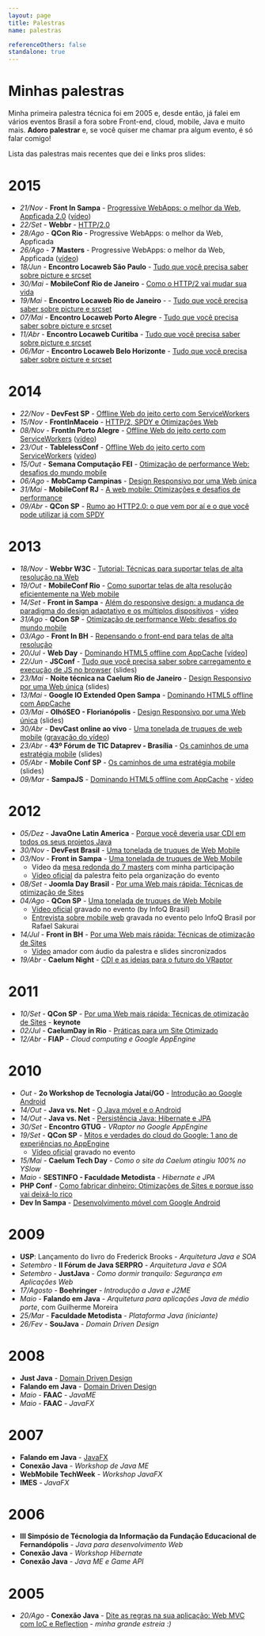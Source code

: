 ```yaml
---
layout: page
title: Palestras
name: palestras

referenceOthers: false
standalone: true
---
```


<h1>Minhas palestras</h1>

Minha primeira palestra técnica foi em 2005 e, desde então, já falei em vários eventos Brasil a fora sobre Front-end, cloud, mobile, Java e muito mais. **Adoro palestrar** e, se você quiser me chamar pra algum evento, é só falar comigo!

Lista das palestras mais recentes que dei e links pros slides:

# 2015

* *21/Nov* - **Front In Sampa** - [Progressive WebApps: o melhor da Web, Appficada 2.0](http://www.slideshare.net/caelumdev/progressive-web-apps-o-melhor-da-web-appficada) ([vídeo](https://www.youtube.com/watch?v=sH7dlRnuh-k&feature=youtu.be&a=))
* *22/Set* - **Webbr** - [HTTP/2.0](http://www.slideshare.net/caelumdev/como-o-http2-vai-mudar-sua-vida)
* *28/Ago* - **QCon Rio** - Progressive WebApps: o melhor da Web, Appficada
* *26/Ago* - **7 Masters** - Progressive WebApps: o melhor da Web, Appficada ([vídeo](http://imasters.com.br/design-ux/design-responsivo/video-progressive-web-apps-7masters/))
* *18/Jun* - **Encontro Locaweb São Paulo** - [Tudo que você precisa saber sobre picture e srcset](http://www.slideshare.net/caelumdev/tudo-que-voc-precisa-saber-sobre-ltpicture-e-srcset)
* *30/Mai* - **MobileConf Rio de Janeiro** - [Como o HTTP/2 vai mudar sua vida](http://www.slideshare.net/caelumdev/como-o-http2-vai-mudar-sua-vida)
* *19/Mai* - **Encontro Locaweb Rio de Janeiro** - - [Tudo que você precisa saber sobre picture e srcset](http://www.slideshare.net/caelumdev/tudo-que-voc-precisa-saber-sobre-ltpicture-e-srcset)
* *07/Mai* - **Encontro Locaweb Porto Alegre** - [Tudo que você precisa saber sobre picture e srcset](http://www.slideshare.net/caelumdev/tudo-que-voc-precisa-saber-sobre-ltpicture-e-srcset)
* *11/Abr* - **Encontro Locaweb Curitiba** - [Tudo que você precisa saber sobre picture e srcset](http://www.slideshare.net/caelumdev/tudo-que-voc-precisa-saber-sobre-ltpicture-e-srcset)
* *06/Mar* - **Encontro Locaweb Belo Horizonte** - [Tudo que você precisa saber sobre picture e srcset](http://www.slideshare.net/caelumdev/tudo-que-voc-precisa-saber-sobre-ltpicture-e-srcset)

# 2014

* *22/Nov* - **DevFest SP** - [Offline Web do jeito certo com ServiceWorkers](http://www.slideshare.net/caelumdev/serviceworkers-sergio)
* *15/Nov* - **FrontInMaceio** - [HTTP/2, SPDY e Otimizações Web](http://www.slideshare.net/caelumdev/http2-spdy-e-otimizaes-web-front-in-macei-2014-srgio-lopes)
* *08/Nov* - **FrontIn Porto Alegre** - [Offline Web do jeito certo com ServiceWorkers](http://www.slideshare.net/caelumdev/serviceworkers-sergio) ([vídeo](https://www.youtube.com/watch?v=mchPQdKbbus))
* *23/Out* - **TablelessConf** - [Offline Web do jeito certo com ServiceWorkers](http://www.slideshare.net/caelumdev/serviceworkers-sergio) ([vídeo](https://www.eventials.com/tableless/service-workers-o-jeito-certo-de-fazer-offline/?playlist=palestras-do-tableless-conference-2014))
* *15/Out* - **Semana Computação FEI** - [Otimização de performance Web: desafios do mundo mobile](http://www.slideshare.net/caelumdev/otimizaes-de-performance-web-desafios-do-mundo-mobile)
* *06/Ago* - **MobCamp Campinas** - [Design Responsivo por uma Web única](http://www.slideshare.net/caelumdev/design-responsivo-mobcamp-2014)
* *31/Mai* - **MobileConf RJ** - [A web mobile: Otimizações e desafios de performance](http://www.slideshare.net/caelumdev/otimizaes-de-performance-web-desafios-do-mundo-mobile)
* *09/Abr* - **QCon SP** - [Rumo ao HTTP2.0: o que vem por aí e o que você pode utilizar já com SPDY](https://docs.google.com/presentation/d/1BVyBcR5AE2kwY7akcmM0O3dDJ5TccY3ew0U9Ux7wsQs/pub?start=false&loop=false&delayms=3000&utm_content=buffer7886e&utm_medium=social&utm_source=twitter.com&utm_campaign=buffer#slide=id.p)

# 2013

* *18/Nov* - **Webbr W3C** - [Tutorial: Técnicas para suportar telas de alta resolução na Web](/palestra-retina-web/)
* *19/Out* - **MobileConf Rio** - [Como suportar telas de alta resolução eficientemente na Web mobile](/palestra-retina-web/)
* *14/Set* - **Front in Sampa** - [Além do responsive design: a mudança de paradigma do design adaptativo e os múltiplos dispositivos](http://www.slideshare.net/caelumdev/alm-do-responsive-design-a-mudana-de-paradigma-do-design-adaptativo-e-os-mltiplos-dispositivos) - [vídeo](https://www.youtube.com/watch?v=bJdFqCnxmVY)
* *31/Ago* - **QCon SP** - [Otimização de performance Web: desafios do mundo mobile](http://www.slideshare.net/caelumdev/otimizaes-de-performance-web-desafios-do-mundo-mobile)
* *03/Ago* - **Front In BH** - [Repensando o front-end para telas de alta resolução](/palestra-retina-web/)
* *20/Jul* - **Web Day** - [Dominando HTML5 offline com AppCache](/palestra-appcache-html5-offline/) [[vídeo](https://www.youtube.com/watch?v=sVBSNJznDF0)]
* *22/Jun* - **JSConf** - [Tudo que você precisa saber sobre carregamento e execução de JS no browser](http://www.slideshare.net/caelumdev/javascript-loadingsergiojsconfbr2013) (slides)
* *23/Mai* - **Noite técnica na Caelum Rio de Janeiro** - [Design Responsivo por uma Web única](http://www.slideshare.net/caelumdev/design-responsivo-por-uma-web-nica) (slides)
* *13/Mai* - **Google IO Extended Open Sampa** - [Dominando HTML5 offline com AppCache](/palestra-appcache-html5-offline/)
* *03/Mai* - **OlhóSEO - Florianópolis** - [Design Responsivo por uma Web única](http://www.slideshare.net/caelumdev/design-responsivo-por-uma-web-nica) (slides)
* *30/Abr* - **DevCast online ao vivo** - [Uma tonelada de truques de web mobile](/palestra-mobile-web/) ([gravação do vídeo](https://www.youtube.com/watch?v=_wMx_Yb2lBk))
* *23/Abr* - **43º Fórum de TIC Dataprev - Brasília** - [Os caminhos de uma estratégia mobile](http://www.slideshare.net/caelumdev/mobile-conf) (slides)
* *05/Abr* - **Mobile Conf SP** - [Os caminhos de uma estratégia mobile](http://www.slideshare.net/caelumdev/mobile-conf) (slides)
* *09/Mar* - **SampaJS** - [Dominando HTML5 offline com AppCache](/palestra-appcache-html5-offline/) - [vídeo](https://www.youtube.com/watch?v=mrS4ivgj1Es)

# 2012

* *05/Dez* - **JavaOne Latin America** - [Porque você deveria usar CDI em todos os seus projetos Java](http://www.slideshare.net/caelumdev/porque-voc-deveria-usar-cdi-nos-seus-projetos-java-javaone-la-2012-srgio-lopes)
* *30/Nov* - **DevFest Brasil** - [Uma tonelada de truques de Web Mobile](/palestra-mobile-web/)
* *03/Nov* - **Front in Sampa** - [Uma tonelada de truques de Web Mobile](/palestra-mobile-web/)
	* Vídeo da [mesa redonda do 7 masters](http://www.youtube.com/watch?v=bRrZYlbre7M) com minha participação
	* [Vídeo oficial](https://www.youtube.com/watch?v=aH9eVa2cTcM) da palestra feito pela organização do evento
* *08/Set* - **Joomla Day Brasil** - [Por uma Web mais rápida: Técnicas de otimização de Sites](http://www.slideshare.net/caelumdev/frontinbh-2012-por-uma-web-mais-rpida-tcnicas-de-otimizaes-de-sites-por-srgio-lopes)
* *04/Ago* - **QCon SP** - [Uma tonelada de truques de Web Mobile](/palestra-mobile-web/)
	* [Vídeo oficial](http://www.infoq.com/br/presentations/tonelada-truques-web) gravado no evento (by InfoQ Brasil)
	* [Entrevista sobre mobile web](http://www.infoq.com/br/interviews/novidades-no-web-mobile) gravada no evento pelo InfoQ Brasil por Rafael Sakurai
* *14/Jul* - **Front in BH** - [Por uma Web mais rápida: Técnicas de otimização de Sites](http://www.slideshare.net/caelumdev/frontinbh-2012-por-uma-web-mais-rpida-tcnicas-de-otimizaes-de-sites-por-srgio-lopes)
	* [Vídeo](http://www.youtube.com/watch?v=GuPEcngbNAw) amador com áudio da palestra e slides sincronizados
* *19/Abr* - **Caelum Night** - [CDI e as ideias para o futuro do VRaptor](http://www.slideshare.net/caelumdev/vraptor-cdiideias)

# 2011

* *10/Set* - **QCon SP** - [Por uma Web mais rápida: Técnicas de otimização de Sites](http://www.slideshare.net/caelumdev/qcon-2011-por-uma-web-mais-rpida-tcnicas-de-otimizao-de-sites) - **keynote**
* *02/Jul* - **CaelumDay in Rio** - [Práticas para um Site Otimizado](http://www.slideshare.net/caelumdev/prticas-para-um-site-otimizado-caelumday-in-rio-2011)
* *12/Abr* - **FIAP** - *Cloud computing e Google AppEngine*

# 2010

* *Out* - **2o Workshop de Tecnologia Jataí/GO** - [Introdução ao Google Android](http://www.slideshare.net/caelumdev/google-android-wtjatai)
* *14/Out* - **Java vs. Net** - [O Java móvel e o Android](http://www.slideshare.net/caelumdev/o-java-mvel-e-o-android-evento-java-vs-net)
* *14/Out* - **Java vs. Net** - [Persistência Java: Hibernate e JPA](http://www.slideshare.net/caelumdev/persistncia-java-hibernate-e-jpa)
* *30/Set* - **Encontro GTUG** - *VRaptor no Google AppEngine*
* *19/Set* - **QCon SP** - [Mitos e verdades do cloud do Google: 1 ano de experiências no AppEngine](http://www.slideshare.net/caelumdev/mitos-e-verdades-do-cloud-do-google-1-ano-de-experincias-no-appengine-sergio-lopes-qcon-sp-2010)
	* [Vídeo oficial](http://www.infoq.com/br/presentations/appengine-google-cloud) gravado no evento
* *15/Mai* - **Caelum Tech Day** - *Como o site da Caelum atingiu 100% no YSlow*
* *Maio* - **SESTINFO - Faculdade Metodista** - *Hibernate e JPA*
* **PHP Conf** - [Como fabricar dinheiro: Otimizações de Sites e porque isso vai deixá-lo rico](http://www.slideshare.net/caelumdev/como-fabricar-dinheiro-otimizaes-de-sites-e-porque-isso-vai-deixlo-rico-php-conf-2010)
* **Dev In Sampa** - [Desenvolvimento móvel com Google Android](http://www.slideshare.net/caelumdev/desenvolvimento-mvel-com-google-android)

# 2009

* **USP**: Lançamento do livro do Frederick Brooks - *Arquitetura Java e SOA*
* *Setembro* - **II Fórum de Java SERPRO** - *Arquitetura Java e SOA*
* *Setembro* - **JustJava** - *Como dormir tranquilo: Segurança em Aplicações Web*
* *17/Agosto* - **Boehringer** - *Introdução a Java e J2ME*
* *Maio* - **Falando em Java** - *Arquitetura para aplicações Java de médio porte*, com Guilherme Moreira
* *25/Mar* - **Faculdade Metodista** - *Plataforma Java (iniciante)*
* *26/Fev* - **SouJava** - *Domain Driven Design*

# 2008

* **Just Java** - [Domain Driven Design](http://www.slideshare.net/caelumdev/domain-driven-design-sergio-lopes-falando-em-java-2008)
* **Falando em Java** - [Domain Driven Design](http://www.slideshare.net/caelumdev/domain-driven-design-sergio-lopes-falando-em-java-2008)
* *Maio* - **FAAC** - *JavaME*
* *Maio* - **FAAC** - *JavaFX*

# 2007

* **Falando em Java** - [JavaFX](http://www.slideshare.net/caelumdev/javafx-no-falando-em-java-2007-sergio-lopes)
* **Conexão Java** - *Workshop de Java ME*
* **WebMobile TechWeek** - *Workshop JavaFX*
* **IMES** - *JavaFX*

# 2006

* **III Simpósio de Técnologia da Informação da Fundação Educacional de Fernandópolis** - *Java para desenvolvimento Web*
* **Conexão Java** - *Workshop Hibernate*
* **Conexão Java** - *Java ME e Game API*

# 2005

* *20/Ago* - **Conexão Java** - [Dite as regras na sua aplicação: Web MVC com IoC e Reflection](http://www.tatanka.com.br/palestras/cj2005-Web+MVC+IoC+Reflection/) - *minha grande estreia :)*
